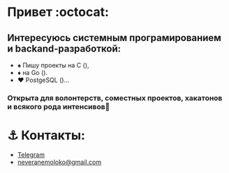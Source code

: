 # Привет :octocat:

## Интересуюсь системным програмированием и backand-разработкой:
- ♠️ Пишу проекты на C (),
- ♦️ на Go ().
- ♥️ PostgeSQL ()...

### Открыта для волонтерств, соместных проектов, хакатонов и всякого рода интенсивов👾 

# ⚓ **Контакты:** 
  - [Telegram](https://t.me/veranemoloko)
  - neveranemoloko@gmail.com



